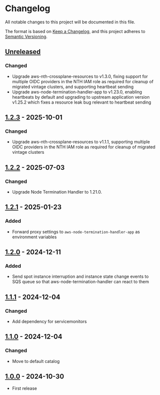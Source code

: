 # Changelog

All notable changes to this project will be documented in this file.

The format is based on [Keep a Changelog](https://keepachangelog.com/en/1.0.0/),
and this project adheres to [Semantic Versioning](https://semver.org/spec/v2.0.0.html).

## [Unreleased]

### Changed

- Upgrade aws-nth-crossplane-resources to v1.3.0, fixing support for multiple OIDC providers in the NTH IAM role as required for cleanup of migrated vintage clusters, and supporting heartbeat sending
- Upgrade aws-node-termination-handler-app to v1.23.0, enabling heartbeats by default and upgrading to upstream application version v1.25.2 which fixes a resource leak bug relevant to heartbeat sending

## [1.2.3] - 2025-10-01

### Changed

- Upgrade aws-nth-crossplane-resources to v1.1.1, supporting multiple OIDC providers in the NTH IAM role as required for cleanup of migrated vintage clusters

## [1.2.2] - 2025-07-03

### Changed

- Upgrade Node Termination Handler to 1.21.0.

## [1.2.1] - 2025-01-23

### Added

- Forward proxy settings to `aws-node-termination-handler-app` as environment variables

## [1.2.0] - 2024-12-11

### Added

- Send spot instance interruption and instance state change events to SQS queue so that aws-node-termination-handler can react to them

## [1.1.1] - 2024-12-04

### Changed

- Add dependency for servicemonitors

## [1.1.0] - 2024-12-04

### Changed

- Move to default catalog

## [1.0.0] - 2024-10-30

- First release

[Unreleased]: https://github.com/giantswarm/aws-nth-bundle/compare/v1.2.3...HEAD
[1.2.3]: https://github.com/giantswarm/aws-nth-bundle/compare/v1.2.2...v1.2.3
[1.2.2]: https://github.com/giantswarm/aws-nth-bundle/compare/v1.2.1...v1.2.2
[1.2.1]: https://github.com/giantswarm/aws-nth-bundle/compare/v1.2.0...v1.2.1
[1.2.0]: https://github.com/giantswarm/aws-nth-bundle/compare/v1.1.1...v1.2.0
[1.1.1]: https://github.com/giantswarm/aws-nth-bundle/compare/v1.1.0...v1.1.1
[1.1.0]: https://github.com/giantswarm/aws-nth-bundle/compare/v1.0.0...v1.1.0
[1.0.0]: https://github.com/giantswarm/aws-nth-bundle/releases/tag/v1.0.0
